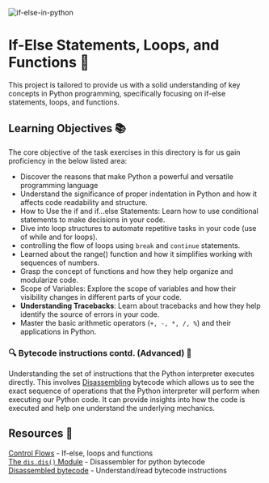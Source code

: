 ![if-else-in-python](https://github.com/El-gibbor/alx-higher_level_programming/assets/107848793/4ecb7b5b-f6cd-44b5-8d78-8a0c58d478fe)  
# If-Else Statements, Loops, and Functions 💫  
This project is tailored to provide us with a solid understanding of key concepts in Python programming, specifically focusing on if-else statements, loops, and functions.  
## Learning Objectives 📚  
The core objective of the task exercises in this directory is for us gain proficiency in the below listed area:
* Discover the reasons that make Python a powerful and versatile programming language  
* Understand the significance of proper indentation in Python and how it affects code readability and structure.
* How to Use the if and if...else Statements: Learn how to use conditional statements to make decisions in your code.
* Dive into loop structures to automate repetitive tasks in your code (use of while and for loops).  
* controlling the flow of loops using `break` and `continue` statements.  
* Learned about the range() function and how it simplifies working with sequences of numbers.  
* Grasp the concept of functions and how they help organize and modularize code.  
* Scope of Variables: Explore the scope of variables and how their visibility changes in different parts of your code.
* __Understanding Tracebacks__: Learn about tracebacks and how they help identify the source of errors in your code.
* Master the basic arithmetic operators (`+, -, *, /, %`) and their applications in Python.  
### 🔍 Bytecode instructions contd. (Advanced) 🔬
Understanding the set of instructions that the Python interpreter executes directly. This involves [Disassembling](https://docs.python.org/3.4/library/dis.html) bytecode which allows us to see the exact sequence of operations that the Python interpreter will perform when executing our Python code. It can provide insights into how the code is executed and help one understand the underlying mechanics.
## Resources 📖 
[Control Flows](https://docs.python.org/3/tutorial/controlflow.html) - If-else, loops and functions  
[The `dis.dis()` Module](https://docs.python.org/3.4/library/dis.html) - Disassembler for python bytecode  
[Disassembled bytecode](https://stackoverflow.com/questions/12673074/how-should-i-understand-the-output-of-dis-dis/12673195#12673195) - Understand/read bytecode instructions

